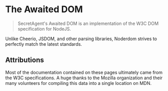 # The Awaited DOM

> SecretAgent's Awaited DOM is an implementation of the W3C DOM specification for NodeJS.

Unlike Cheerio, JSDOM, and other parsing libraries, Noderdom strives to perfectly match the latest standards.


## Attributions

Most of the documentation contained on these pages ultimately came from the W3C specifications. A huge thanks to the Mozilla organization and their many volunteers for compiling this data into a single location on MDN.
